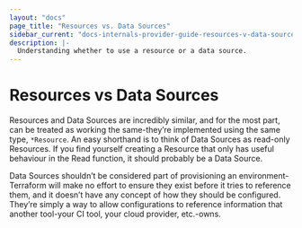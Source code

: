 ```yaml
---
layout: "docs"
page_title: "Resources vs. Data Sources"
sidebar_current: "docs-internals-provider-guide-resources-v-data-sources"
description: |-
  Understanding whether to use a resource or a data source.
---
```


# Resources vs Data Sources

Resources and Data Sources are incredibly similar, and for the most part, can
be treated as working the same-they’re implemented using the same type,
`*Resource`. An easy shorthand is to think of Data Sources as read-only
Resources. If you find yourself creating a Resource that only has useful
behaviour in the Read function, it should probably be a Data Source.

Data Sources shouldn’t be considered part of provisioning an
environment-Terraform will make no effort to ensure they exist before it
tries to reference them, and it doesn’t have any concept of how they should be
configured. They’re simply a way to allow configurations to reference
information that another tool-your CI tool, your cloud provider,
etc.-owns.
